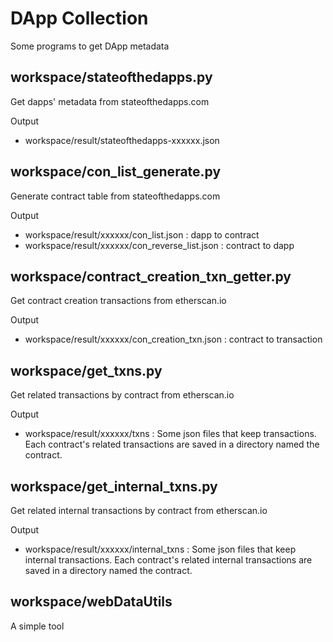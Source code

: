 # DApp Collection
 Some programs to get DApp metadata

## workspace/stateofthedapps.py
 Get dapps' metadata from stateofthedapps.com

 Output

 * workspace/result/stateofthedapps-xxxxxx.json

## workspace/con_list_generate.py
 Generate contract table from stateofthedapps.com

 Output

 * workspace/result/xxxxxx/con_list.json : dapp to contract
 * workspace/result/xxxxxx/con_reverse_list.json : contract to dapp

## workspace/contract_creation_txn_getter.py
 Get contract creation transactions from etherscan.io

 Output

 * workspace/result/xxxxxx/con_creation_txn.json : contract to transaction

## workspace/get_txns.py
 Get related transactions by contract from etherscan.io

 Output

 * workspace/result/xxxxxx/txns : Some json files that keep transactions. Each contract's related transactions are saved in a directory named the contract.

## workspace/get_internal_txns.py
 Get related internal transactions by contract from etherscan.io

 Output

 * workspace/result/xxxxxx/internal_txns : Some json files that keep internal transactions. Each contract's related internal transactions are saved in a directory named the contract.

## workspace/webDataUtils
 A simple tool